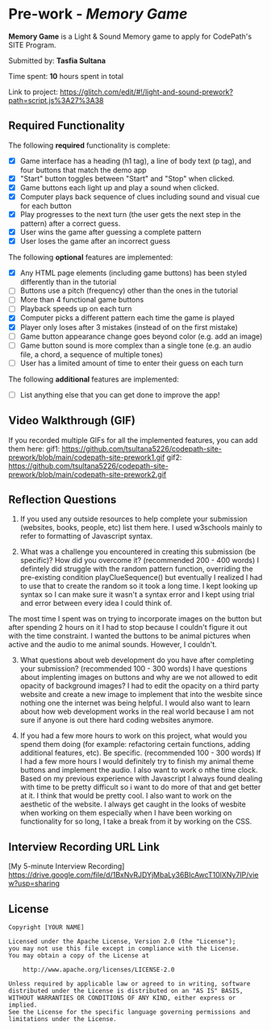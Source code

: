 # Pre-work - *Memory Game*

**Memory Game** is a Light & Sound Memory game to apply for CodePath's SITE Program. 

Submitted by: **Tasfia Sultana**

Time spent: **10** hours spent in total

Link to project: https://glitch.com/edit/#!/light-and-sound-prework?path=script.js%3A27%3A38

## Required Functionality

The following **required** functionality is complete:

* [X] Game interface has a heading (h1 tag), a line of body text (p tag), and four buttons that match the demo app
* [X] "Start" button toggles between "Start" and "Stop" when clicked. 
* [X] Game buttons each light up and play a sound when clicked. 
* [X] Computer plays back sequence of clues including sound and visual cue for each button
* [X] Play progresses to the next turn (the user gets the next step in the pattern) after a correct guess. 
* [X] User wins the game after guessing a complete pattern
* [X] User loses the game after an incorrect guess

The following **optional** features are implemented:

* [X] Any HTML page elements (including game buttons) has been styled differently than in the tutorial
* [ ] Buttons use a pitch (frequency) other than the ones in the tutorial
* [ ] More than 4 functional game buttons
* [ ] Playback speeds up on each turn
* [X] Computer picks a different pattern each time the game is played
* [X] Player only loses after 3 mistakes (instead of on the first mistake)
* [ ] Game button appearance change goes beyond color (e.g. add an image)
* [ ] Game button sound is more complex than a single tone (e.g. an audio file, a chord, a sequence of multiple tones)
* [ ] User has a limited amount of time to enter their guess on each turn

The following **additional** features are implemented:

- [ ] List anything else that you can get done to improve the app!

## Video Walkthrough (GIF)

If you recorded multiple GIFs for all the implemented features, you can add them here:
gif1: https://github.com/tsultana5226/codepath-site-prework/blob/main/codepath-site-prework1.gif
gif2: https://github.com/tsultana5226/codepath-site-prework/blob/main/codepath-site-prework2.gif

## Reflection Questions
1. If you used any outside resources to help complete your submission (websites, books, people, etc) list them here. 
I used w3schools mainly to refer to formatting of Javascript syntax.

2. What was a challenge you encountered in creating this submission (be specific)? How did you overcome it? (recommended 200 - 400 words) 
I defintely did struggle with the random pattern function, overriding the pre-existing condition playClueSequence() but eventually I realized I had to use that to create the random so it took a long time. I kept looking up syntax so I can make sure it wasn't a syntax error and I kept using trial and error between every idea I could think of.

The most time I spent was on trying to incorporate images on the button but after spending 2 hours on it I had to stop because I couldn't figure it out with the time constraint. I wanted the buttons to be animal pictures when active and the audio to me animal sounds. However, I couldn't.

3. What questions about web development do you have after completing your submission? (recommended 100 - 300 words) 
I have questions about implenting images on buttons and why are we not allowed to edit opacity of background images? I had to edit the opacity on a third party website and create a new image to implement that into the wesbite since nothing one the internet was being helpful. I would also want to learn about how web development works in the real world because I am not sure if anyone is out there hard coding websites anymore.

4. If you had a few more hours to work on this project, what would you spend them doing (for example: refactoring certain functions, adding additional features, etc). Be specific. (recommended 100 - 300 words) 
If I had a few more hours I would definitely try to finish my animal theme buttons and implement the audio. I also want to work o nthe time clock. Based on my previous experience with Javascript I always found dealing with time to be pretty difficult so i want to do more of that and get better at it. I think that would be pretty cool. I also want to work on the aesthetic of the website. I always get caught in the looks of wesbite when working on them especially when I have been working on functionality for so long, I take a break from it by working on the CSS.



## Interview Recording URL Link

[My 5-minute Interview Recording] https://drive.google.com/file/d/1BxNvRJDYjMbaLy36BIcAwcT10lXNy7IP/view?usp=sharing


## License

    Copyright [YOUR NAME]

    Licensed under the Apache License, Version 2.0 (the "License");
    you may not use this file except in compliance with the License.
    You may obtain a copy of the License at

        http://www.apache.org/licenses/LICENSE-2.0

    Unless required by applicable law or agreed to in writing, software
    distributed under the License is distributed on an "AS IS" BASIS,
    WITHOUT WARRANTIES OR CONDITIONS OF ANY KIND, either express or implied.
    See the License for the specific language governing permissions and
    limitations under the License.
